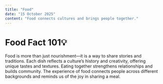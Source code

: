 ```yaml
---
title: "Food"
date: "15 October 2025"
content: "Food connects cultures and brings people together."
---
```


# Food Fact 101💡

Food is more than just nourishment—it is a way to share stories and traditions. Each dish reflects a culture’s history and creativity, offering unique tastes and textures. Eating together strengthens relationships and builds community. The experience of food connects people across different backgrounds and reminds us of the joy in sharing a meal.
